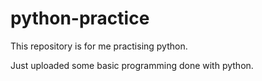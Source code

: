 # python-practice
This repository is for me practising python.

Just uploaded some basic programming done with python.
